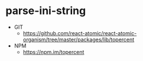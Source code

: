 parse-ini-string
===============
   * GIT
      * https://github.com/react-atomic/react-atomic-organism/tree/master/packages/lib/topercent
   * NPM
      * https://npm.im/topercent


